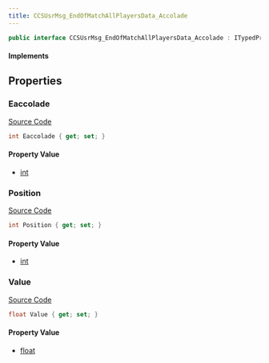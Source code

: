 ```yaml
---
title: CCSUsrMsg_EndOfMatchAllPlayersData_Accolade
---
```


```csharp
public interface CCSUsrMsg_EndOfMatchAllPlayersData_Accolade : ITypedProtobuf<CCSUsrMsg_EndOfMatchAllPlayersData_Accolade>, INativeHandle
```

#### Implements

## Properties

### Eaccolade

[Source Code](https://github.com/swiftly-solution/swiftlys2/blob/beta/managed/src/SwiftlyS2.Generated/Protobufs/Interfaces/CCSUsrMsg_EndOfMatchAllPlayersData_Accolade.cs#L13)

```csharp
int Eaccolade { get; set; }
```

#### Property Value

- [int](https://learn.microsoft.com/dotnet/api/system.int32)

### Position

[Source Code](https://github.com/swiftly-solution/swiftlys2/blob/beta/managed/src/SwiftlyS2.Generated/Protobufs/Interfaces/CCSUsrMsg_EndOfMatchAllPlayersData_Accolade.cs#L19)

```csharp
int Position { get; set; }
```

#### Property Value

- [int](https://learn.microsoft.com/dotnet/api/system.int32)

### Value

[Source Code](https://github.com/swiftly-solution/swiftlys2/blob/beta/managed/src/SwiftlyS2.Generated/Protobufs/Interfaces/CCSUsrMsg_EndOfMatchAllPlayersData_Accolade.cs#L16)

```csharp
float Value { get; set; }
```

#### Property Value

- [float](https://learn.microsoft.com/dotnet/api/system.single)

